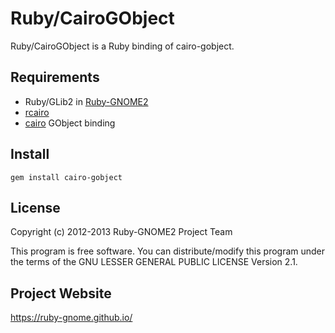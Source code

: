 # Ruby/CairoGObject

Ruby/CairoGObject is a Ruby binding of cairo-gobject.

## Requirements

* Ruby/GLib2 in
  [Ruby-GNOME2](https://ruby-gnome.github.io/)
* [rcairo](https://github.com/rcairo/rcairo)
* [cairo](http://cairographics.org/) GObject binding

## Install

    gem install cairo-gobject

## License

Copyright (c) 2012-2013 Ruby-GNOME2 Project Team

This program is free software. You can distribute/modify this program
under the terms of the GNU LESSER GENERAL PUBLIC LICENSE Version 2.1.

## Project Website

https://ruby-gnome.github.io/
